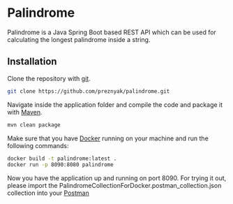 # Palindrome

Palindrome is a Java Spring Boot based REST API which can be used for calculating the longest palindrome inside a string.

## Installation

Clone the repository with [git](https://git-scm.com/).

```bash
git clone https://github.com/preznyak/palindrome.git
```
Navigate inside the application folder and compile the code and package it with [Maven](https://maven.apache.org/index.html).
```bash
mvn clean package
```
Make sure that you have [Docker](https://www.docker.com/) running on your machine and run the following commands:
```bash
docker build -t palindrome:latest .
docker run -p 8090:8080 palindrome
```
Now you have the application up and running on port 8090.
For trying it out, please import the PalindromeCollectionForDocker.postman_collection.json collection into your [Postman](https://www.postman.com/)

